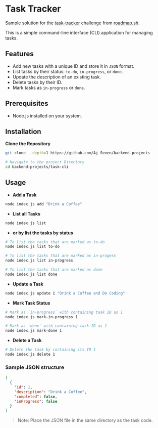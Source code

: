 # Task Tracker

Sample solution for the [task-tracker](https://roadmap.sh/projects/task-tracker) challenge from [roadmap.sh](https://roadmap.sh/).

This is a simple command-line interface (CLI) application for managing tasks.

## Features

- Add new tasks with a unique ID and store it in `JSON` format.
- List tasks by their status: `to-do`, `in-progress`, or `done`.
- Update the description of an existing task.
- Delete tasks by their ID.
- Mark tasks as `in-progress` or `done`.

## Prerequisites

- Node.js installed on your system.

## Installation

**Clone the Repository**

   ```bash
   git clone --depth=1 https://github.com/Aj-Seven/backend-projects

   # Navigate to the project Directory
   cd backend-projects/task-cli
   ```
## Usage

- **Add a Task**
```bash
node index.js add "Drink a Coffee"
```

- **List all Tasks**
```bash
node index.js list
```
- **or by list the tasks by status**
```bash
# To list the tasks that are marked as to-do
node index.js list to-do

# To list the tasks that are marked as in-progess
node index.js list in-progress

# To list the tasks that are marked as done
node index.js list done
```

- **Update a Task**
```bash
node index.js update 1 "Drink a Coffee and Do Coding"
```

- **Mark Task Status**
```bash
# Mark as `in-progress` with containing task ID as 1
node index.js mark-in-progress 1

# Mark as `done` with containing task ID as 1
node index.js mark-done 1
```

- **Delete a Task**
```bash
# Delete the task by containing its ID 1
node index.js delete 1
```

### Sample JSON structure
```JSON
[
  {
    "id": 1,
    "description": "Drink a Coffee",
    "completed": false,
    "inProgress": false
  }
]
```
> Note: Place the JSON file in the same directory as the task code.
